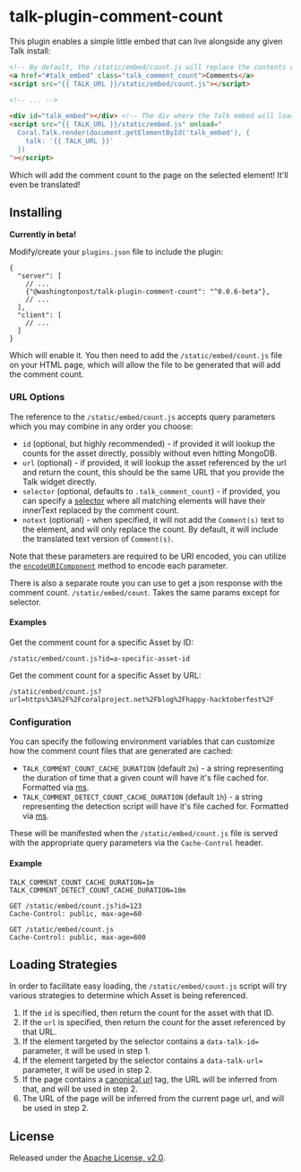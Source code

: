 # talk-plugin-comment-count

This plugin enables a simple little embed that can live alongside any given Talk
install:

```html
<!-- By default, the /static/embed/count.js will replace the contents of the element targeted by the .talk_comment_count selector. Adding the href="#talk_embed" will allow when you click the comment count, it will jump to the comments! -->
<a href="#talk_embed" class="talk_comment_count">Comments</a>
<script src="{{ TALK_URL }}/static/embed/count.js"></script>

<!-- ... -->

<div id="talk_embed"></div> <!-- The div where the Talk embed will load. -->
<script src="{{ TALK_URL }}/static/embed.js" onload="
  Coral.Talk.render(document.getElementById('talk_embed'), {
    talk: '{{ TALK_URL }}'
  })
"></script>
```

Which will add the comment count to the page on the selected element! It'll even
be translated!

## Installing

**Currently in beta!**

Modify/create your `plugins.json` file to include the plugin:

```
{
  "server": [
    // ...
    {"@washingtonpost/talk-plugin-comment-count": "^0.0.6-beta"},
    // ...
  ],
  "client": [
    // ...
  ]
}
```

Which will enable it. You then need to add the `/static/embed/count.js` file on your HTML
page, which will allow the file to be generated that will add the comment count.

### URL Options

The reference to the `/static/embed/count.js` accepts query parameters which you
may combine in any order you choose:

- `id` (optional, but highly recommended) - if provided it will lookup the
  counts for the asset directly, possibly without even hitting MongoDB.
- `url` (optional) - if provided, it will lookup the asset referenced by the url
  and return the count, this should be the same URL that you provide the Talk
  widget directly.
- `selector` (optional, defaults to `.talk_comment_count`) - if provided, you can specify a [selector](https://developer.mozilla.org/en-US/docs/Web/CSS/CSS_Selectors)
  where all matching elements will have their innerText replaced by the comment
  count.
- `notext` (optional) - when specified, it will not add the `Comment(s)` text
  to the element, and will only replace the count. By default, it will include
  the translated text version of `Comment(s)`.

Note that these parameters are required to be URI encoded, you can utilize the
[`encodeURIComponent`](https://developer.mozilla.org/en-US/docs/Web/JavaScript/Reference/Global_Objects/encodeURIComponent)
method to encode each parameter.

There is also a separate route you can use to get a json response with the comment count. `/static/embed/count`. Takes the same params except for selector.

#### Examples

Get the comment count for a specific Asset by ID:

```
/static/embed/count.js?id=a-specific-asset-id
```

Get the comment count for a specific Asset by URL:

```
/static/embed/count.js?url=https%3A%2F%2Fcoralproject.net%2Fblog%2Fhappy-hacktoberfest%2F
```

### Configuration

You can specify the following environment variables that can customize how the
comment count files that are generated are cached:

- `TALK_COMMENT_COUNT_CACHE_DURATION` (default `2m`) - a string representing the
  duration of time that a given count will have it's file cached for. Formatted
  via [ms](https://www.npmjs.com/package/ms).
- `TALK_COMMENT_DETECT_COUNT_CACHE_DURATION` (default `1h`) - a string
  representing the detection script will have it's file cached for. Formatted
  via [ms](https://www.npmjs.com/package/ms).

These will be manifested when the `/static/embed/count.js` file is served with
the appropriate query parameters via the `Cache-Control` header.

#### Example

```
TALK_COMMENT_COUNT_CACHE_DURATION=1m
TALK_COMMENT_DETECT_COUNT_CACHE_DURATION=10m

GET /static/embed/count.js?id=123
Cache-Control: public, max-age=60

GET /static/embed/count.js
Cache-Control: public, max-age=600
```

## Loading Strategies

In order to facilitate easy loading, the `/static/embed/count.js` script will try various
strategies to determine which Asset is being referenced.

1. If the `id` is specified, then return the count for the asset with that ID.
2. If the `url` is specified, then return the count for the asset referenced by
   that URL.
3. If the element targeted by the selector contains a `data-talk-id=`
   parameter, it will be used in step 1.
4. If the element targeted by the selector contains a `data-talk-url=`
   parameter, it will be used in step 2.
5. If the page contains a [canonical url](https://developer.mozilla.org/en-US/docs/Web/HTTP/Basics_of_HTTP/Choosing_between_www_and_non-www_URLs#Using_%3Clink_relcanonical%3E) tag, the URL will be inferred from that, and will be
   used in step 2.
6. The URL of the page will be inferred from the current page url, and will be
   used in step 2.

## License

Released under the [Apache License, v2.0](/LICENSE).
